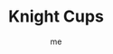 ---
# basics
title     		 : "Knight Cups"
token					 : 'cups-12'
card_type			 : '' # major, minor, court
layout				 : "tarot-card"
author    		 : 'me'
one_liner 		 : ""
images				 : ['/assets/images/tarot/rws/rw-cups-12.jpg']
keywords			 : ['fervor', 'zeal', 'moodiness', 'illumination']
url						 : 'tarot/cards/cups-12'
aliases				 : []

personality    : "The Knight of Cups can represent anyone who wants to lead the way (Knight) to stronger emotions and deeper spiritual understanding (Cups). The Knight may also represent the tendency to be more emotional than reasonable, or an urgent desire to experience spiritual or emotional extremes."

meaning_light  : "Being deeply committed to a cause. Giving in to strong emotions, from excitement to depression. Acting on intuition alone. Solving problems intuitively. Believing in and basing decisions on ideals instead of realities. Bringing intuition or passion to the table."

meaning_shadow : "Becoming a fanatic. Rejecting information that suggests your intuitions are misguided. Allowing your emotions to control you. Giving in to jealousy, confrontation, and peer pressure. Hiding or ignoring intuitive insights."

# more detail
correspondence_element 			: "Air"
correspondence_affirmation 	: "I translate my passions into actions."
correspondence_story 				: "Prompted by strong emotion, the main character launches into action."

advice_relationships 	 : "A desire for a Hollywood-style romance may blunt your ability to appreciate the value of everyday, garden-variety love. There’s a fine line between passion and obsession; if your relationship leaves you upset and exhausted, consider other options."

advice_work 					 : "Beware initiatives designed to do little more than stir everyone’s emotions. Keep your own feelings in check, and don’t hesitate to ask for details. Decisions may require more than the facts. What do your wisest advisors feel about your options?"

advice_spirituality 	 : "Spirituality may incorporate extremes (speaking in tongues, intense rituals), but more modest spiritual experiences are also valid. Strive to find Spirit in everyday actions. When you do, the smallest gestures take on the aura of ministry."

advice_personal_growth : "Temper your inclination to be driven to extremes. Love can be passionate without overwhelming you. Spirituality can be deep without becoming bizarre. In all things, seek the balance of the middle ground."

advice_fortune_telling : "This card represents a man with an emotional, sensitive personality, likely born between October 13th and November 11th, who wants you to rally around his latest passionate cause."

questions	: ["How prone to emotional extremes are you?", "What’s the difference in driving passion and blind zeal?", "How can you inspire others without inciting a riot?"]

# referenced in the symbols.toml data file
symbols	  : ['cups', 'knight', 'cup-held-aloft', 'contemplative-horse']

# metadata
suppress_topnav : true
related_cards 	: []

---